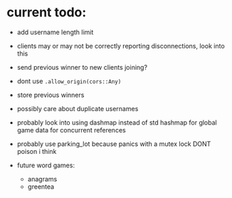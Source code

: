 # current todo:

-   add username length limit

-   clients may or may not be correctly reporting disconnections, look into this

-   send previous winner to new clients joining?

-   dont use `.allow_origin(cors::Any)`

-   store previous winners

-   possibly care about duplicate usernames

-   probably look into using dashmap instead of std hashmap for global game data for concurrent references

-   probably use parking_lot because panics with a mutex lock DONT poison i think

-   future word games:
    -   anagrams
    -   greentea
